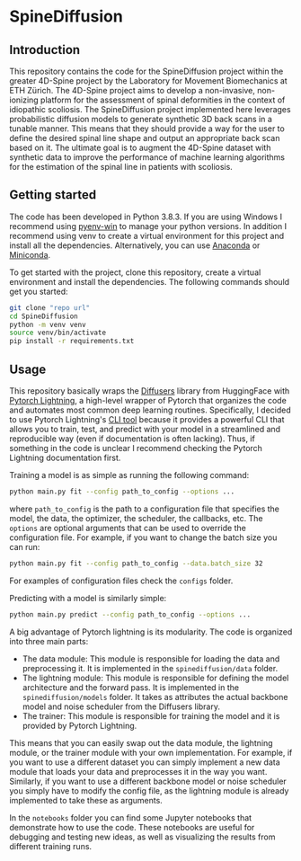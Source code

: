 # SpineDiffusion



## Introduction
This repository contains the code for the SpineDiffusion project within the greater 4D-Spine project by the Laboratory for Movement Biomechanics at ETH Zürich. The 4D-Spine project aims to develop a non-invasive, non-ionizing platform for the assessment of spinal deformities in the context of idiopathic scoliosis. The SpineDiffusion project implemented here leverages probabilistic diffusion models to generate synthetic 3D back scans in a tunable manner. This means that they should provide a way for the user to define the desired spinal line shape and output an appropriate back scan based on it. The ultimate goal is to augment the 4D-Spine dataset with synthetic data to improve the performance of machine learning algorithms for the estimation of the spinal line in patients with scoliosis.

## Getting started
The code has been developed in Python 3.8.3. If you are using Windows I recommend using [pyenv-win](https://pyenv-win.github.io/pyenv-win/docs/installation.html) to manage your python versions. In addition I recommend using venv to create a virtual environment for this project and install all the dependencies. Alternatively, you can use [Anaconda](https://www.anaconda.com/) or [Miniconda](https://docs.anaconda.com/miniconda/).

To get started with the project, clone this repository, create a virtual environment and install the dependencies. The following commands should get you started:
```bash
git clone "repo url"
cd SpineDiffusion
python -m venv venv
source venv/bin/activate
pip install -r requirements.txt
```

## Usage
This repository basically wraps the [Diffusers](https://huggingface.co/docs/diffusers/index) library from HuggingFace with [Pytorch Lightning](https://lightning.ai/docs/pytorch/stable/), a high-level wrapper of Pytorch that organizes the code and automates most common deep learning routines. Specifically, I decided to use Pytorch Lightning's [CLI tool](https://lightning.ai/docs/pytorch/stable/cli/lightning_cli.html) because it provides a powerful CLI that allows you to train, test, and predict with your model in a streamlined and reproducible way (even if documentation is often lacking). Thus, if something in the code is unclear I recommend checking the Pytorch Lightning documentation first.

Training a model is as simple as running the following command:
```bash
python main.py fit --config path_to_config --options ...
```
where `path_to_config` is the path to a configuration file that specifies the model, the data, the optimizer, the scheduler, the callbacks, etc. The `options` are optional arguments that can be used to override the configuration file. For example, if you want to change the batch size you can run:
```bash
python main.py fit --config path_to_config --data.batch_size 32
```
For examples of configuration files check the `configs` folder.

Predicting with a model is similarly simple:
```bash
python main.py predict --config path_to_config --options ...
```

A big advantage of Pytorch lightning is its modularity. The code is organized into three main parts:
- The data module: This module is responsible for loading the data and preprocessing it. It is implemented in the `spinediffusion/data` folder.
- The lightning module: This module is responsible for defining the model architecture and the forward pass. It is implemented in the `spinediffusion/models` folder. It takes as attributes the actual backbone model and noise scheduler from the Diffusers library.
- The trainer: This module is responsible for training the model and it is provided by Pytorch Lightning.

This means that you can easily swap out the data module, the lightning module, or the trainer module with your own implementation. For example, if you want to use a different dataset you can simply implement a new data module that loads your data and preprocesses it in the way you want. Similarly, if you want to use a different backbone model or noise scheduler you simply have to modify the config file, as the lightning module is already implemented to take these as arguments.

In the `notebooks` folder you can find some Jupyter notebooks that demonstrate how to use the code. These notebooks are useful for debugging and testing new ideas, as well as visualizing the results from different training runs.
